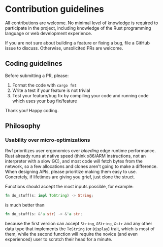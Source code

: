 # Contribution guidelines

All contributions are welcome. No minimal level of knowledge is required to participate in the project, including knowledge of the Rust programming language or web development experience.

If you are not sure about building a feature or fixing a bug, file a GitHub issue to discuss. Otherwise, unsolicited PRs are welcome.

## Coding guidelines

Before submitting a PR, please:

1. Format the code with `cargo fmt`
2. Write a test if your feature is not trivial
3. Test your feature/bug fix by compiling your code and running code which uses your bug fix/feature

Thank you! Happy coding.

## Philosophy

### Usability over micro-optimizations

Rwf prioritizes user ergonomics over _bleeding_ edge runtime performance. Rust already runs at native speed (think x86/ARM instructions, not an interpreter with a slow GC), and most code will fetch bytes from the network, so a few allocations and clones aren't going to make a difference. When designing APIs, please prioritize making them easy to use. Concretely, if lifetimes are giving you grief, just clone the struct.

Functions should accept the most inputs possible, for example:

```rust
fn do_stuff(s: impl ToString) -> String;
```

is much better than

```rust
fn do_stuff(s: &'a str) -> &'a str;
```

because the first version can accept `String`, `&String`, `&str` and any other data type that implements the `ToString` (or `Display`) trait, which is most of them, while the second function will require the novice (and even experienced) user to scratch their head for a minute.
